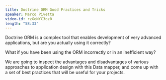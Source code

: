 ```yaml
---
title: Doctrine ORM Good Practices and Tricks
speaker: Marco Pivetta
video-id: rzGeNYC3oz0
length: "58:33"
---
```

Doctrine ORM is a complex tool that enables development of very advanced applications, but are you actually using it correctly?

What if you have been using the ORM incorrectly or in an inefficient way?

We are going to inspect the advantages and disadvantages of various approaches to application design with this Data mapper, and come up with a set of best practices that will be useful for your projects.